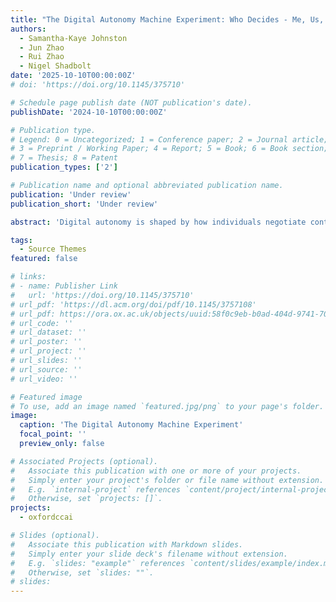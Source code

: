 ```yaml
---
title: "The Digital Autonomy Machine Experiment: Who Decides - Me, Us, or the Machine?"
authors:
  - Samantha-Kaye Johnston
  - Jun Zhao
  - Rui Zhao
  - Nigel Shadbolt
date: '2025-10-10T00:00:00Z'
# doi: 'https://doi.org/10.1145/375710'

# Schedule page publish date (NOT publication's date).
publishDate: '2024-10-10T00:00:00Z'

# Publication type.
# Legend: 0 = Uncategorized; 1 = Conference paper; 2 = Journal article;
# 3 = Preprint / Working Paper; 4 = Report; 5 = Book; 6 = Book section;
# 7 = Thesis; 8 = Patent
publication_types: ['2']

# Publication name and optional abbreviated publication name.
publication: 'Under review'
publication_short: 'Under review'

abstract: 'Digital autonomy is shaped by how individuals negotiate control, whether to govern their personal data themselves or entrust that authority to collective bodies or automated systems. As automated decision-making systems increasingly mediate personal data governance, questions arise about how individuals perceive and navigate these shifting power structures. While much of the debate has centred on technical infrastructures, ultimately, there has been limited understanding of how individuals value these systems and how they would prefer to entrust their data to these systems. The Digital Autonomy Machine Experiment contributes to this broader conversation by investigating how people dynamically recalibrate their autonomy preferences related to managing personal data. Our findings indicate that autonomy is not only internal but also can be influenced by the recalibration of an individual’s moral economy in ethically complex, socially significant digital contexts.'

tags:
  - Source Themes
featured: false

# links:
# - name: Publisher Link
#   url: 'https://doi.org/10.1145/375710'
# url_pdf: 'https://dl.acm.org/doi/pdf/10.1145/3757108'
# url_pdf: https://ora.ox.ac.uk/objects/uuid:58f0c9eb-b0ad-404d-9741-70d553f011f2/download_file?file_format=application%2Fpdf&safe_filename=Wang_et_al_2022_dont_make_assumptions.pdf&type_of_work=Conference+item
# url_code: ''
# url_dataset: ''
# url_poster: ''
# url_project: ''
# url_slides: ''
# url_source: ''
# url_video: ''

# Featured image
# To use, add an image named `featured.jpg/png` to your page's folder.
image:
  caption: 'The Digital Autonomy Machine Experiment'
  focal_point: ''
  preview_only: false

# Associated Projects (optional).
#   Associate this publication with one or more of your projects.
#   Simply enter your project's folder or file name without extension.
#   E.g. `internal-project` references `content/project/internal-project/index.md`.
#   Otherwise, set `projects: []`.
projects:
  - oxfordccai

# Slides (optional).
#   Associate this publication with Markdown slides.
#   Simply enter your slide deck's filename without extension.
#   E.g. `slides: "example"` references `content/slides/example/index.md`.
#   Otherwise, set `slides: ""`.
# slides:
---
```


<!-- {{% callout note %}}
Click the _Cite_ button above to demo the feature to enable visitors to import publication metadata into their reference management software.
{{% /callout %}}
 -->
<!-- Supplementary notes can be added here, including [code and math](https://wowchemy.com/docs/content/writing-markdown-latex/).
 -->
